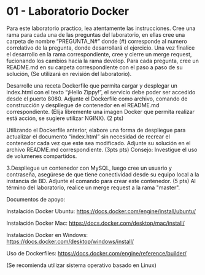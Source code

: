 # 01 - Laboratorio Docker

Para este laboratorio practico, lea atentamente las instrucciones.
Cree una rama para cada una de las preguntas del laboratorio, en ellas cree una carpeta de nombre “PREGUNTA_N#” donde (#) corresponde al numero correlativo de la pregunta, donde desarrollará el ejercicio.
Una vez finalice el desarrollo en la rama correspondiente, cree y cierre un merge request, fucionando los cambios hacia la rama develop.
Para cada pregunta, cree un README.md en su carpeta correspondiente con el paso a paso de su solución, (Se utilizará en revisión del laboratorio).


Desarrolle una receta Dockerfile que permita cargar y desplegar un index.html con el texto “¡Hello Zippy!”, el servicio debe poder ser accedido desde el puerto 8080.
Adjunte el Dockerfile como archivo, comando de construcción y despliegue de contenedor en el README.md correspondiente. (Elija libremente una imagen Docker que permita realizar está acción, se sugiere utilizar NGINX). (2 pts)


Utilizando el Dockerfile anterior, elabore una forma de despliegue para actualizar el documento “index.html” sin necesidad de recrear el contenedor cada vez que este sea modificado.
Adjunte su solución en el archivo README.md correspondiente. (3pts pts)
Consejo: Investigue el uso de volumenes compartidos.


3.Despliegue un contenedor con MySQL, luego cree un usuario y contraseña, asegúrese de que tiene conectividad desde su equipo local a la instancia de BD. Adjunte el comando para crear este contenedor. (5 pts)
Al término del laboratorio, realice un merge request a la rama "master".

Documentos de apoyo:



Instalación Docker Ubuntu:   https://docs.docker.com/engine/install/ubuntu/


Instalación Docker Mac: https://docs.docker.com/desktop/mac/install/


Instalación Docker en Windows: https://docs.docker.com/desktop/windows/install/


Uso de Dockerfiles:  https://docs.docker.com/engine/reference/builder/


(Se recomienda utilizar sistema operativo basado en Linux)
